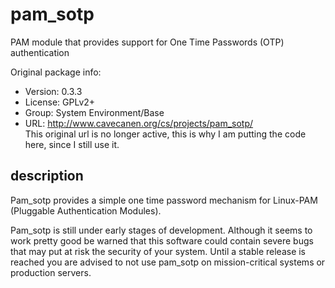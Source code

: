 # pam_sotp

PAM module that provides support for One Time Passwords (OTP) authentication

Original package info:

- Version: 0.3.3
- License: GPLv2+
- Group: System Environment/Base
- URL: http://www.cavecanen.org/cs/projects/pam_sotp/   
  This original url is no longer active, this is why I am putting the code here, since I still use it.


## description

Pam_sotp provides a simple one time password mechanism for Linux-PAM
(Pluggable Authentication Modules).

Pam_sotp is still under early stages of development. Although it
seems to work pretty good be warned that this software could contain
severe bugs that may put at risk the security of your system. Until
a stable release is reached you are advised to not use pam_sotp on
mission-critical systems or production servers.

